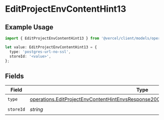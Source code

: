 # EditProjectEnvContentHint13

## Example Usage

```typescript
import { EditProjectEnvContentHint13 } from '@vercel/client/models/operations';

let value: EditProjectEnvContentHint13 = {
  type: 'postgres-url-no-ssl',
  storeId: '<value>',
};
```

## Fields

| Field     | Type                                                                                                                                                                                           | Required           | Description |
| --------- | ---------------------------------------------------------------------------------------------------------------------------------------------------------------------------------------------- | ------------------ | ----------- |
| `type`    | [operations.EditProjectEnvContentHintEnvsResponse200ApplicationJSONResponseBody113Type](../../models/operations/editprojectenvcontenthintenvsresponse200applicationjsonresponsebody113type.md) | :heavy_check_mark: | N/A         |
| `storeId` | _string_                                                                                                                                                                                       | :heavy_check_mark: | N/A         |
